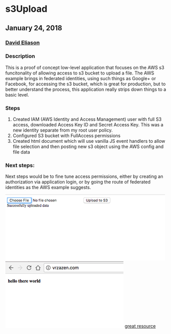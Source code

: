 # s3Upload
## January 24, 2018
### [David Eliason](http://www.davethemaker.com)

### Description
This is a proof of concept low-level application that focuses on the AWS s3 funcitonality of allowing access to s3 bucket to upload a file. The AWS example brings in federated identities, using such things as Google+ or Facebook, for accessing the s3 bucket, which is great for production, but to better understand the process, this application really strips down things to a basic level.

### Steps
1. Created IAM (AWS Identity and Access Management) user with full S3 access, downloaded Access Key ID and Secret Access Key. This was a new identity separate from my root user policy.
2. Configured S3 bucket with FullAccess permissions
3. Created html document which will use vanilla JS event handlers to allow file selection and then posting new s3 object using the AWS config and file data

### Next steps:
Next steps would be to fine tune access permissions, either by creating an authorization via application login, or by going the route of federated identities as the AWS example suggests. 

![Form](./s3UploadFileUpload.png)
![Result](./s3UploadResult.png)
[great resource](http://adventure-us.guide/uploading-images-s3-using-javascript-aws-sdk/)